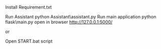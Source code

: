 Install Requirement.txt

Run Assistant python Assistant\assistant.py
Run main application python flask\main.py
open in browser 
http://127.0.0.1:5000/

or 

Open START.bat script
